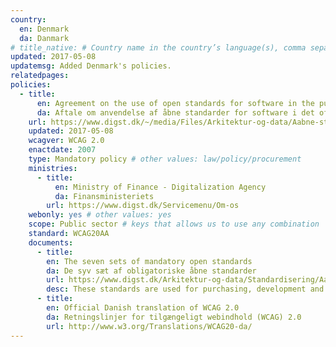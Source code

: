 ```yaml
---
country:
  en: Denmark
  da: Danmark
# title_native: # Country name in the country’s language(s), comma separated. For Switzerland: Schweiz, Suisse, Svizzera, Svizra
updated: 2017-05-08
updatemsg: Added Denmark's policies.
relatedpages:
policies:
  - title: 
      en: Agreement on the use of open standards for software in the public sector
      da: Aftale om anvendelse af åbne standarder for software i det offentlige, oktober 2007
    url: https://www.digst.dk/~/media/Files/Arkitektur-og-data/Aabne-standarder-vejledning/Aftale-om-anvendelse-af-abne-standarder-for-software-i-det-offentlige.pdf
    updated: 2017-05-08
    wcagver: WCAG 2.0
    enactdate: 2007
    type: Mandatory policy # other values: law/policy/procurement
    ministries:
      - title: 
          en: Ministry of Finance - Digitalization Agency
          da: Finansministeriets 
        url: https://www.digst.dk/Servicemenu/Om-os
    webonly: yes # other values: yes
    scope: Public sector # keys that allows us to use any combination
    standard: WCAG20AA
    documents: 
      - title: 
        en: The seven sets of mandatory open standards
        da: De syv sæt af obligatoriske åbne standarder
        url: https://www.digst.dk/Arkitektur-og-data/Standardisering/Aabne-standarder--vejledning/De-syv-saet-af-obligatoriske-aabne-standarder
        desc: These standards are used for purchasing, development and operation of the websites of public authorities.
      - title: 
        en: Official Danish translation of WCAG 2.0
        da: Retningslinjer for tilgængeligt webindhold (WCAG) 2.0
        url: http://www.w3.org/Translations/WCAG20-da/
---
```

